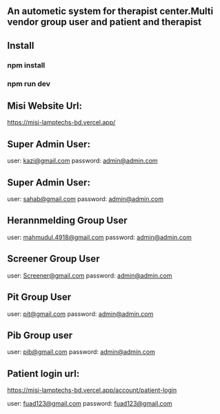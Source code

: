 ## An autometic system for therapist center.Multi vendor group user and patient and therapist

## Install

### npm install

### npm run dev

## Misi Website Url:

https://misi-lamptechs-bd.vercel.app/

## Super Admin User:

user: kazi@gmail.com
password: admin@admin.com

## Super Admin User:

user: sahab@gmail.com
password: admin@admin.com

## Herannmelding Group User

user: mahmudul.4918@gmail.com
password: admin@admin.com

## Screener Group User

user: Screener@gmail.com
password: admin@admin.com

## Pit Group User

user: pit@gmail.com
password: admin@admin.com

## Pib Group user

user: pib@gmail.com
password: admin@admin.com

## Patient login url:

https://misi-lamptechs-bd.vercel.app/account/patient-login

user: fuad123@gmail.com
password: fuad123@gmail.com

